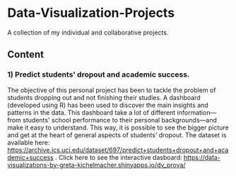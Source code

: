 # Data-Visualization-Projects
A collection of my individual and collaborative projects.

## Content

### 1) **Predict students' dropout and academic success**. 
The objective of this personal project has been to tackle the problem of students dropping out and not finishing their studies. A dashboard (developed using R) has been used to discover the main insights and patterns in the data. This dashboard take a lot of different information—from students' school performance to their personal backgrounds—and make it easy to understand. This way, it is possible to see the bigger picture and get at the heart of general aspects of students’ dropout. The dataset is available here: https://archive.ics.uci.edu/dataset/697/predict+students+dropout+and+academic+success .
Click here to see the interactive dasboard: https://data-visualizations-by-greta-kichelmacher.shinyapps.io/dv_prova/
